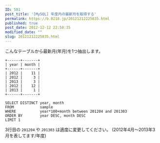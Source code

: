 ```yaml
---
ID: 581
post_title: '[MySQL] 年度内の最新月を取得する'
permalink: https://b.0218.jp/20121212225835.html
published: true
post_date: 2012-12-12 22:58:35
modified_date: ""
slug: 20121212225835.html
---
```

こんなテーブルから最新月(年月)を1つ抽出します。
```language-bash
+------+-------+
| year | month |
+------+-------+
| 2012 |    11 |
| 2012 |     3 |
| 2013 |     3 |
| 2012 |    12 |
| 2013 |     1 |
+------+-------+
```

<!--more-->

```language-sql
SELECT DISTINCT year, month
FROM            sample
WHERE           year*100+month between 201204 and 201303
ORDER BY        year DESC, month DESC
LIMIT 1
```

3行目の <code>201204</code> や <code>201303</code> は適度に変更してください。
<span class="text-muted">(2012年4月～2013年3月を表してます/年度)</span>